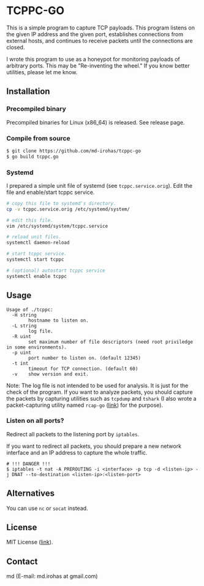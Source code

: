 # TCPPC-GO

This is a simple program to capture TCP payloads. This program listens on the
given IP address and the given port, establishes connections from external
hosts, and continues to receive packets until the connections are closed.

I wrote this program to use as a honeypot for monitoring payloads of arbitrary
ports. This may be "Re-inventing the wheel." If you know better utilities,
please let me know.


## Installation

### Precompiled binary

Precompiled binaries for Linux (x86_64) is released. See release page.


### Compile from source

```sh
$ git clone https://github.com/md-irohas/tcppc-go
$ go build tcppc.go
```


### Systemd

I prepared a simple unit file of systemd (see `tcppc.service.orig`).
Edit the file and enable/start tcppc service.

```sh
# copy this file to systemd's directory.
cp -v tcppc.service.orig /etc/systemd/system/

# edit this file.
vim /etc/systemd/system/tcppc.service

# reload unit files.
systemctl daemon-reload

# start tcppc service.
systemctl start tcppc

# (optional) autostart tcppc service
systemctl enable tcppc
```


## Usage

```
Usage of ./tcppc:
  -H string
    	hostname to listen on.
  -L string
    	log file.
  -R uint
    	set maximum number of file descriptors (need root priviledge in some environments).
  -p uint
    	port number to listen on. (default 12345)
  -t int
    	timeout for TCP connection. (default 60)
  -v	show version and exit.
```

Note:
The log file is not intended to be used for analysis.
It is just for the check of the program.
If you want to analyze packets, you should capture the packets by capturing
utilities such as `tcpdump` and `tshark` (I also wrote a packet-capturing
utility named `rcap-go` ([link](https://github.com/md-irohas/rcap-go)) for the
purpose).


### Listen on all ports?

Redirect all packets to the listening port by `iptables`.

If you want to redirect all packets, you should prepare a new network interface
and an IP address to capture the whole traffic.

```
# !!! DANGER !!!
$ iptables -t nat -A PREROUTING -i <interface> -p tcp -d <listen-ip> -j DNAT --to-destination <listen-ip>:<listen-port>
```


## Alternatives

You can use `nc` or `socat` instead.


## License

MIT License ([link](https://opensource.org/licenses/MIT)).


## Contact

md (E-mail: md.irohas at gmail.com)


